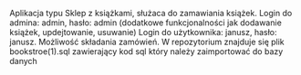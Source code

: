 Aplikacja typu Sklep z książkami, służaca do zamawiania książek. 
Login do admina: admin, hasło: admin (dodatkowe funkcjonalności jak dodawanie książek, updejtowanie, usuwanie)
Login do użytkownika: janusz, hasło: janusz. Możliwość składania zamówień.
W repozytorium znajduje się plik bookstroe(1).sql zawierający kod sql który należy zaimportować do bazy danych
